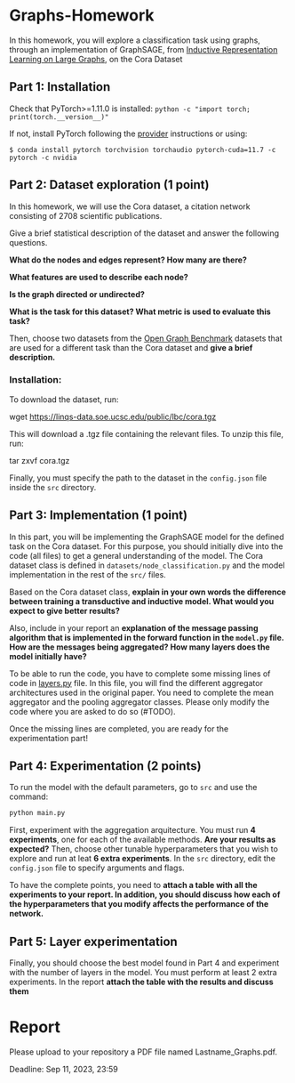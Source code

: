 # Graphs-Homework

In this homework, you will explore a classification task using graphs, through an implementation of GraphSAGE, from [Inductive Representation Learning on Large Graphs](http://papers.nips.cc/paper/6703-inductive-representation-learning-on-large-graphs), on the Cora Dataset

## Part 1: Installation

Check that PyTorch>=1.11.0 is installed: `python -c "import torch; print(torch.__version__)"`

If not, install PyTorch following the [provider](https://pytorch.org) instructions or using: 

``` $ conda install pytorch torchvision torchaudio pytorch-cuda=11.7 -c pytorch -c nvidia ```

## Part 2: Dataset exploration (1 point)

In this homework, we will use the Cora dataset, a citation network consisting of 2708 scientific publications.

Give a brief statistical description of the dataset and answer the following questions.

**What do the nodes and edges represent? How many are there?**

**What features are used to describe each node?**

**Is the graph directed or undirected?**

**What is the task for this dataset? What metric is used to evaluate this task?**

Then, choose two datasets from the [Open Graph Benchmark](https://ogb.stanford.edu/) datasets that are used for a different task than the Cora dataset and **give a brief description.** 


### Installation:

To download the dataset, run:

wget https://linqs-data.soe.ucsc.edu/public/lbc/cora.tgz

This will download a .tgz file containing the relevant files. To unzip this file, run:

tar zxvf cora.tgz

Finally, you must specify the path to the dataset in the `config.json` file inside the `src` directory.

## Part 3: Implementation (1 point)

In this part, you will be implementing the GraphSAGE model for the defined task on the Cora dataset. For this purpose, you should initially dive into the code (all files) to get a general understanding of the model. The Cora dataset class is defined in `datasets/node_classification.py` and the model implementation in the rest of the `src/` files. 

Based on the Cora dataset class, **explain in your own words the difference between training a transductive and inductive model. What would you expect to give better results?**

Also, include in your report an **explanation of the message passing algorithm that is implemented in the forward function in the `model.py` file. How are the messages being aggregated?  How many layers does the model initially have?**

To be able to run the code, you have to complete some missing lines of code in [layers.py](src/layers.py) file. In this file, you will find the different aggregator architectures used in the original paper. You need to complete the mean aggregator and the pooling aggregator classes. Please only modify the code where you are asked to do so (#TODO).

Once the missing lines are completed, you are ready for the experimentation part!

## Part 4: Experimentation (2 points)

To run the model with the default parameters, go to `src` and use the command: 

```python
python main.py
```

First, experiment with the aggregation arquitecture. You must run **4 experiments**, one for each of the available methods. **Are your results as expected?** Then, choose other tunable hyperparameters that you wish to explore and run at leat **6 extra experiments**. In the `src` directory, edit the `config.json` file to specify arguments and flags.

To have the complete points, you need to **attach a table with all the experiments to your report. In addition, you should discuss how each of the hyperparameters that you modify affects the performance of the network.**

## Part 5: Layer experimentation

Finally, you should choose the best model found in Part 4 and experiment with the number of layers in the model. You must perform at least 2 extra experiments. In the report **attach the table with the results and discuss them**

# Report

Please upload to your repository a PDF file named Lastname_Graphs.pdf.

Deadline: Sep 11, 2023, 23:59

